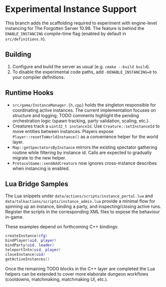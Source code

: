 # Experimental Instance Support

This branch adds the scaffolding required to experiment with engine-level instancing for The Forgotten Server 10.98. The feature is behind the `ENABLE_INSTANCING` compile-time flag (enabled by default in `src/definitions.h`).

## Building

1. Configure and build the server as usual (e.g. `cmake --build build`).
2. To disable the experimental code paths, add `-DENABLE_INSTANCING=0` to your compiler definitions.

## Runtime Hooks

* `src/game/InstanceManager.{h,cpp}` holds the singleton responsible for coordinating active instances. The current implementation focuses on structure and logging; TODO comments highlight the pending orchestration logic (spawn tracking, party validation, scaling, etc.).
* Creatures track a `uint32_t instanceId`. Use `Creature::setInstanceId` to move entities between instances. Players expose `Player::resetToWorldInstance()` as a convenience helper for the world layer.
* `Map::getSpectatorsByInstance` mirrors the existing spectator gathering routine while filtering by instance id. Calls are expected to gradually migrate to the new helper.
* `ProtocolGame::sendAddCreature` now ignores cross-instance describes when instancing is enabled.

## Lua Bridge Samples

The Lua snippets under `data/actions/scripts/instance_portal.lua` and `data/talkactions/scripts/instance_admin.lua` provide a minimal flow for spinning up an instance, binding a party, and inspecting/closing active runs. Register the scripts in the corresponding XML files to expose the behaviour in-game.

These examples depend on forthcoming C++ bindings:

```lua
createInstance(cfg)
bindPlayer(uid, player)
bindParty(uid, leader)
teleportInto(uid, player)
closeInstance(uid)
getActiveInstances()
```

Once the remaining TODO blocks in the C++ layer are completed the Lua helpers can be extended to cover more elaborate dungeon workflows (cooldowns, matchmaking, matchmaking UI, etc.).
